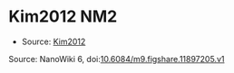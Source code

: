 <a name="material" />

# Kim2012 NM2
<script type="application/ld+json">
  {
    "@context": "https://schema.org/",
    "@type": "ChemicalSubstance",
    "@id": "https://egonw.github.io/nanowiki/nanowiki140.html#material",
    "http://purl.org/dc/terms/conformsTo":
      {
        "@type": "CreativeWork",
        "@id": "https://bioschemas.org/profiles/ChemicalSubstance/0.4-RELEASE/"
      },
    "identfier": "140",
    "name": "Kim2012 NM2",
    "url": "https://egonw.github.io/nanowiki/nanowiki140.html#material",
    "sameAs": "http://127.0.0.1/mediawiki/index.php/Special:URIResolver/Kim2012_NM2"
  }
</script>


* Source: [Kim2012](Kim2012.md)


Source: NanoWiki 6, doi:[10.6084/m9.figshare.11897205.v1](https://doi.org/10.6084/m9.figshare.11897205.v1)
